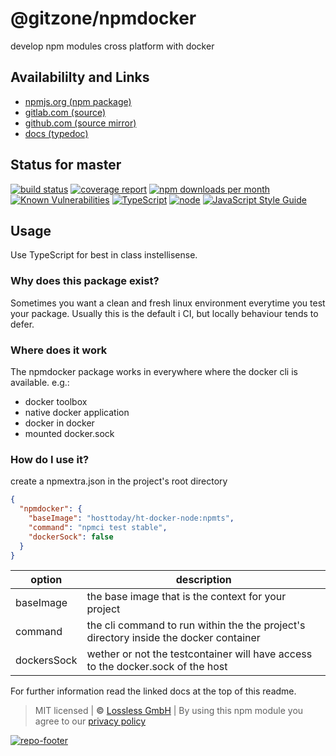 # @gitzone/npmdocker
develop npm modules cross platform with docker

## Availabililty and Links
* [npmjs.org (npm package)](https://www.npmjs.com/package/@gitzone/npmdocker)
* [gitlab.com (source)](https://gitlab.com/gitzone/npmdocker)
* [github.com (source mirror)](https://github.com/gitzone/npmdocker)
* [docs (typedoc)](https://gitzone.gitlab.io/npmdocker/)

## Status for master
[![build status](https://gitlab.com/gitzone/npmdocker/badges/master/build.svg)](https://gitlab.com/gitzone/npmdocker/commits/master)
[![coverage report](https://gitlab.com/gitzone/npmdocker/badges/master/coverage.svg)](https://gitlab.com/gitzone/npmdocker/commits/master)
[![npm downloads per month](https://img.shields.io/npm/dm/@gitzone/npmdocker.svg)](https://www.npmjs.com/package/@gitzone/npmdocker)
[![Known Vulnerabilities](https://snyk.io/test/npm/@gitzone/npmdocker/badge.svg)](https://snyk.io/test/npm/@gitzone/npmdocker)
[![TypeScript](https://img.shields.io/badge/TypeScript->=%203.x-blue.svg)](https://nodejs.org/dist/latest-v10.x/docs/api/)
[![node](https://img.shields.io/badge/node->=%2010.x.x-blue.svg)](https://nodejs.org/dist/latest-v10.x/docs/api/)
[![JavaScript Style Guide](https://img.shields.io/badge/code%20style-prettier-ff69b4.svg)](https://prettier.io/)

## Usage

Use TypeScript for best in class instellisense.

### Why does this package exist?

Sometimes you want a clean and fresh linux environment everytime you test your package.
Usually this is the default i CI, but locally behaviour tends to defer.

### Where does it work

The npmdocker package works in everywhere where the docker cli is available. e.g.:

- docker toolbox
- native docker application
- docker in docker
- mounted docker.sock

### How do I use it?

create a npmextra.json in the project's root directory

```json
{
  "npmdocker": {
    "baseImage": "hosttoday/ht-docker-node:npmts",
    "command": "npmci test stable",
    "dockerSock": false
  }
}
```

| option      | description                                                                           |
| ----------- | ------------------------------------------------------------------------------------- |
| baseImage   | the base image that is the context for your project                                   |
| command     | the cli command to run within the the project's directory inside the docker container |
| dockersSock | wether or not the testcontainer will have access to the docker.sock of the host       |

For further information read the linked docs at the top of this readme.

> MIT licensed | **&copy;** [Lossless GmbH](https://lossless.gmbh)
| By using this npm module you agree to our [privacy policy](https://lossless.gmbH/privacy.html)

[![repo-footer](https://gitzone.gitlab.io/assets/repo-footer.svg)](https://maintainedby.lossless.com)
